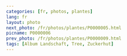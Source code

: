 ```yaml
---
categories: [fr, photos, plantes]
lang: fr
layout: photo
next_photo: /fr/photos/plantes/P0000005.html
picname: P0000006
prev_photo: /fr/photos/plantes/P0000009.html
tags: [Album Landschaft, Tree, Zuckerhut]
---
```

